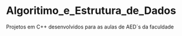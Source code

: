 # Algoritimo_e_Estrutura_de_Dados
 Projetos em C++ desenvolvidos para as aulas de AED´s da faculdade 
